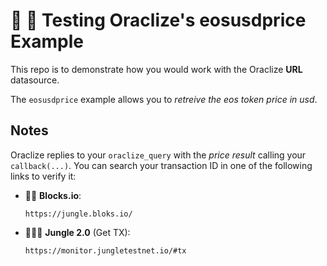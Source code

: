 # :wrench: :construction: Testing Oraclize's eosusdprice Example 

This repo is to demonstrate how you would work with the Oraclize **URL** datasource.

The `eosusdprice` example allows you to *retreive the eos token price in usd*.

## Notes

Oraclize replies to your `oraclize_query` with the *price result* calling your `callback(...)`.
You can search your transaction ID in one of the following links to verify it:

  * :mag_right::ledger: **Blocks.io**: 

        https://jungle.bloks.io/

  * :palm_tree::lion::palm_tree: **Jungle 2.0** (Get TX): 
    
        https://monitor.jungletestnet.io/#tx
